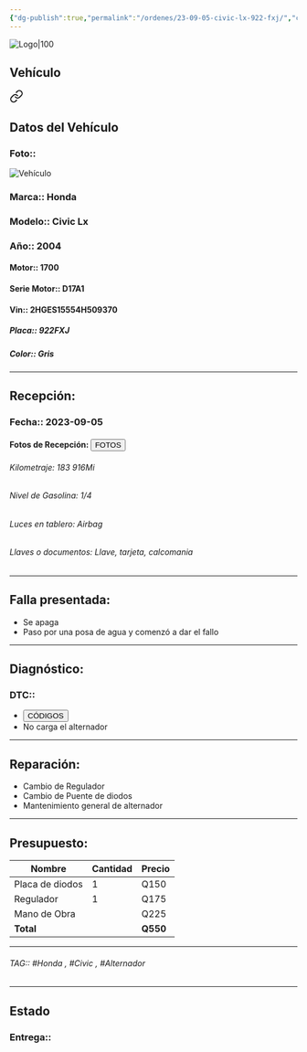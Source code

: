 ```yaml
---
{"dg-publish":true,"permalink":"/ordenes/23-09-05-civic-lx-922-fxj/","created":"","updated":""}
---
```


![Logo|100](http://drive.google.com/uc?export=view&id=137fl3TIZ0-PU8b-Pt0bsjclwHub_u78G)

## Vehículo

<div class="transclusion internal-embed is-loaded"><a class="markdown-embed-link" href="/vehiculos/honda/civic-lx-922-fxj/#datos-del-vehiculo" aria-label="Open link"><svg xmlns="http://www.w3.org/2000/svg" width="24" height="24" viewBox="0 0 24 24" fill="none" stroke="currentColor" stroke-width="2" stroke-linecap="round" stroke-linejoin="round" class="svg-icon lucide-link"><path d="M10 13a5 5 0 0 0 7.54.54l3-3a5 5 0 0 0-7.07-7.07l-1.72 1.71"></path><path d="M14 11a5 5 0 0 0-7.54-.54l-3 3a5 5 0 0 0 7.07 7.07l1.71-1.71"></path></svg></a><div class="markdown-embed">



## Datos del Vehículo 
### Foto:: 
![Vehículo](http://drive.google.com/uc?export=view&id=1MzA3HwAvhL1pxcc8CoQAJbRCQJIw3Lf-)

### Marca:: Honda
### Modelo:: Civic Lx
### Año:: 2004
#### Motor:: 1700
#### Serie Motor:: D17A1
#### Vin:: 2HGES15554H509370
##### Placa:: 922FXJ
##### Color:: Gris
---


</div></div>


## Recepción:
### Fecha:: 2023-09-05
#### Fotos de Recepción: <a href="http"><button class="btn success">FOTOS</button></a>

###### Kilometraje: 183 916Mi
###### Nivel de Gasolina: 1/4
###### Luces en tablero: Airbag
###### Llaves o documentos: Llave, tarjeta, calcomania

---

## Falla presentada:
- Se apaga
- Paso por una posa de agua y comenzó a dar el fallo 


---

## Diagnóstico:
### DTC:: 

- <a href="http"><button class="btn success">CÓDIGOS</button></a>
- No carga el alternador 

---
## Reparación:
- Cambio de Regulador 
- Cambio de Puente de diodos 
- Mantenimiento general de alternador 

---

## Presupuesto:

| Nombre          | Cantidad | Precio |
| --------------- | -------- | ------ |
| Placa de diodos | 1        | Q150   |
| Regulador       | 1        | Q175   |
| Mano de Obra    |          | Q225   |
|        **Total**         |          |    **Q550**    |

---

###### TAG:: #Honda , #Civic , #Alternador

---

## Estado

### Entrega:: 